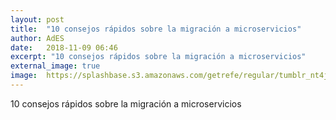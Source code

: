 ```yaml
---
layout: post
title:  "10 consejos rápidos sobre la migración a microservicios"
author: AdES
date:   2018-11-09 06:46
excerpt: "10 consejos rápidos sobre la migración a microservicios"
external_image: true
image:  https://splashbase.s3.amazonaws.com/getrefe/regular/tumblr_nt4j7jkWp81slhhf0o1_1280.jpg
---
```

10 consejos rápidos sobre la migración a microservicios